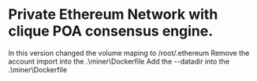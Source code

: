 ﻿# Private Ethereum Network with clique POA consensus engine.

In this version changed the volume maping to /root/.ethereum
Remove the account import into the .\miner\Dockerfile
Add the --datadir into the .\miner\Dockerfile